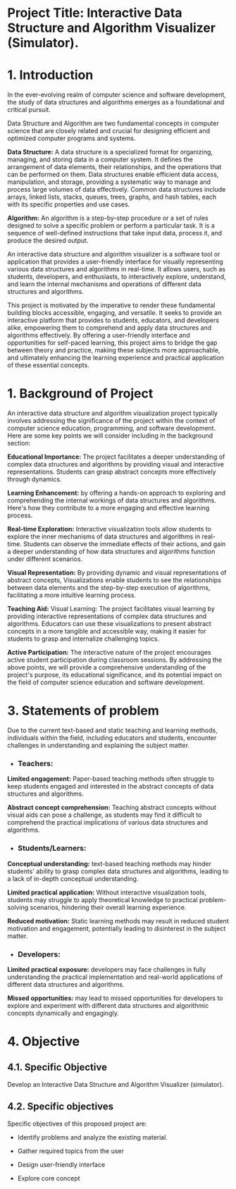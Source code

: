 # Project Title: Interactive Data Structure and Algorithm Visualizer (Simulator).



# 1. Introduction
In the ever-evolving realm of computer science and software development, the study of data structures and algorithms emerges as a foundational and critical pursuit. 

Data Structure and Algorithm are two fundamental concepts in computer science that are closely related and crucial for designing efficient and optimized computer programs and systems.

__Data Structure:__ A data structure is a specialized format for organizing, managing, and storing data in a computer system. It defines the arrangement of data elements, their relationships, and the operations that can be performed on them. Data structures enable efficient data access, manipulation, and storage, providing a systematic way to manage and process large volumes of data effectively. Common data structures include arrays, linked lists, stacks, queues, trees, graphs, and hash tables, each with its specific properties and use cases.

__Algorithm:__ An algorithm is a step-by-step procedure or a set of rules designed to solve a specific problem or perform a particular task. It is a sequence of well-defined instructions that take input data, process it, and produce the desired output.

An interactive data structure and algorithm visualizer is a software tool or application that provides a user-friendly interface for visually representing various data structures and algorithms in real-time. It allows users, such as students, developers, and enthusiasts, to interactively explore, understand, and learn the internal mechanisms and operations of different data structures and algorithms.

This project is motivated by the imperative to render these fundamental building blocks accessible, engaging, and versatile. It seeks to provide an interactive platform that provides to students, educators, and developers alike, empowering them to comprehend and apply data structures and algorithms effectively. By offering a user-friendly interface and opportunities for self-paced learning, this project aims to bridge the gap between theory and practice, making these subjects more approachable, and ultimately enhancing the learning experience and practical application of these essential concepts.

# 1. Background of Project

An interactive data structure and algorithm visualization project typically involves addressing the significance of the project within the context of computer science education, programming, and software development. Here are some key points we will consider including in the background section:

__Educational Importance:__ The project facilitates a deeper understanding of complex data structures and algorithms by providing visual and interactive representations. Students can grasp abstract concepts more effectively through dynamics.

__Learning Enhancement:__ by offering a hands-on approach to exploring and comprehending the internal workings of data structures and algorithms. Here's how they contribute to a more engaging and effective learning process.

__Real-time Exploration:__ Interactive visualization tools allow students to explore the inner mechanisms of data structures and algorithms in real-time. Students can observe the immediate effects of their actions, and gain a deeper understanding of how data structures and algorithms function under different scenarios.

__Visual Representation:__ By providing dynamic and visual representations of abstract concepts, Visualizations enable students to see the relationships between data elements and the step-by-step execution of algorithms, facilitating a more intuitive learning process.

__Teaching Aid:__ Visual Learning: The project facilitates visual learning by providing interactive representations of complex data structures and algorithms. Educators can use these visualizations to present abstract concepts in a more tangible and accessible way, making it easier for students to grasp and internalize challenging topics.

__Active Participation:__ The interactive nature of the project encourages active student participation during classroom sessions.
By addressing the above points, we will provide a comprehensive understanding of the project's purpose, its educational significance, and its potential impact on the field of computer science education and software development.

# 3. Statements of problem

Due to the current text-based and static teaching and learning methods, individuals within the field, including educators and students, encounter challenges in understanding and explaining the subject matter.
 
  * ### Teachers:
__Limited engagement:__ Paper-based teaching methods often struggle to keep students engaged and interested in the abstract concepts of data structures and algorithms.

__Abstract concept comprehension:__ Teaching abstract concepts without visual aids can pose a challenge, as students may find it difficult to comprehend the practical implications of various data structures and algorithms.

  * ### Students/Learners:
__Conceptual understanding:__ text-based teaching methods may hinder students' ability to grasp complex data structures and algorithms, leading to a lack of in-depth conceptual understanding.

__Limited practical application:__ Without interactive visualization tools, students may struggle to apply theoretical knowledge to practical problem-solving scenarios, hindering their overall learning experience.

__Reduced motivation:__ Static learning methods may result in reduced student motivation and engagement, potentially leading to disinterest in the subject matter.

  * ###	Developers:
__Limited practical exposure:__ developers may face challenges in fully understanding the practical implementation and real-world applications of different data structures and algorithms.

__Missed opportunities:__ may lead to missed opportunities for developers to explore and experiment with different data structures and algorithmic concepts dynamically and engagingly.

# 4. Objective
##  4.1. Specific Objective
Develop an Interactive Data Structure and Algorithm Visualizer (simulator).

## 4.2. Specific objectives

Specific objectives of this proposed project are:

* 	Identify problems and analyze the existing material. 

* Gather required topics from the user

*	Design user-friendly interface

*	Explore core concept 

